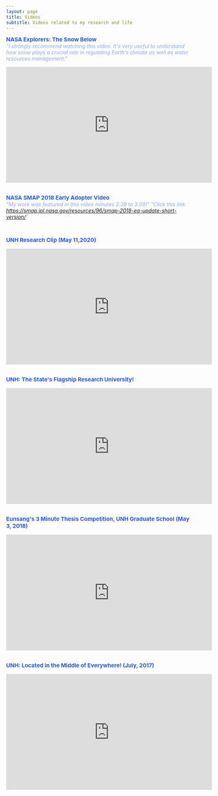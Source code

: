 ```yaml
---
layout: page
title: Videos
subtitle: Videos related to my research and life
---
```

<span style="font-size: 15px !important; color: #2A58E1;"><b> NASA Explorers: The Snow Below </b></span>
<br>
<span style="font-size: 14px !important; color: #92A9F0;"><i> "I strongly recommend watching this video. It's very useful to understand how snow plays a crucial role in regulating Earth’s climate as well as water resources management." </i></span>
<center><iframe width="560" height="315" src="https://www.youtube.com/embed/60D5EWLb20Y" frameborder="0" allow="accelerometer; autoplay; encrypted-media; gyroscope; picture-in-picture" allowfullscreen></iframe></center>

<br>

<span style="font-size: 15px !important; color: #2A58E1;"><b> NASA SMAP 2018 Early Adopter Video </b></span>
<br>
<span style="font-size: 14px !important; color: #92A9F0;"><i> "My work was featured in this video minutes 2:39 to 3:09!" </i></span> <span style="font-size: 14px !important; color: #92A9F0;"><i> "Click this link https://smap.jpl.nasa.gov/resources/96/smap-2018-ea-update-short-version/" </i></span>

<br>

<span style="font-size: 15px !important; color: #2A58E1;"><b> UNH Research Clip (May 11,2020)</b></span>
<center><iframe width="560" height="315" src="https://www.youtube.com/embed/mENRGk-R4Rs" frameborder="0" allow="accelerometer; autoplay; encrypted-media; gyroscope; picture-in-picture" allowfullscreen></iframe></center>

<br>

<span style="font-size: 15px !important; color: #2A58E1;"><b>UNH: The State's Flagship Research University!</b></span>

<center><iframe width="560" height="315" src="https://www.youtube.com/embed/BymQXTx-FMc" frameborder="0" allow="accelerometer; autoplay; encrypted-media; gyroscope; picture-in-picture" allowfullscreen></iframe></center>

<br>

<span style="font-size: 15px !important; color: #2A58E1;"><b>Eunsang's 3 Minute Thesis Competition, UNH Graduate School (May 3, 2018) </b></span>

<center><iframe width="560" height="315" src="https://www.youtube.com/embed/tNU-7hCIp4Y" frameborder="0" allow="accelerometer; autoplay; encrypted-media; gyroscope; picture-in-picture" allowfullscreen></iframe></center>

<br>

<span style="font-size: 15px !important; color: #2A58E1;"><b> UNH: Located in the Middle of Everywhere! (July, 2017)</b></span>

<center><iframe width="560" height="315" src="https://www.youtube.com/embed/ooz7LdiUQkc" frameborder="0" allow="accelerometer; autoplay; encrypted-media; gyroscope; picture-in-picture" allowfullscreen></iframe></center>

<br>

